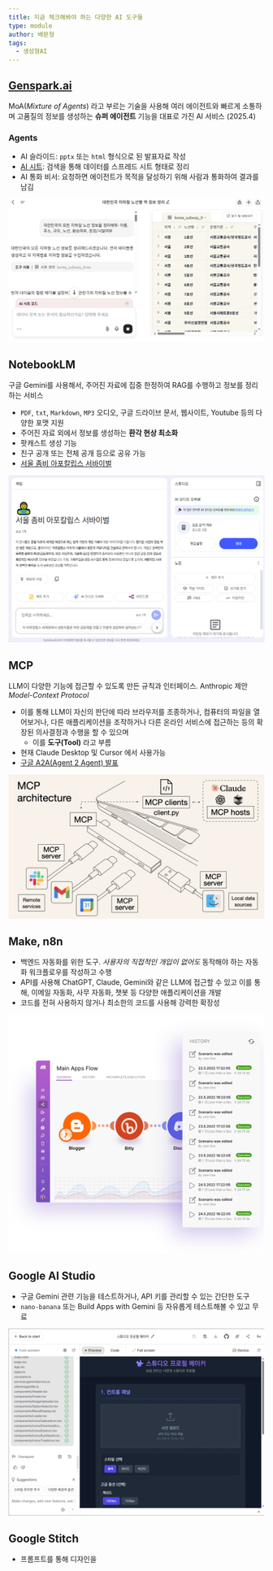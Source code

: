 ```yaml
---
title: 지금 체크해봐야 하는 다양한 AI 도구들
type: module
author: 배문형
tags:
  - 생성형AI
---
```


## [Genspark.ai](https://www.genspark.ai/invite_member?invite_code=YzBkN2EzMDJMYTFmZExiNDhlTGE3MGRMY2M1N2NkODg0MjE2)

MoA(*Mixture of Agents*) 라고 부르는 기술을 사용해 여러 에이전트와 빠르게 소통하며 고품질의 정보를 생성하는 **슈퍼 에이전트** 기능을 대표로 가진 AI 서비스 (2025.4)

### Agents

- AI 슬라이드: `pptx` 또는 `html` 형식으로 된 발표자료 작성
- [AI 시트](https://www.genspark.ai/agents?id=de55b136-3ca6-41f2-afb3-cb073c1c693c): 검색을 통해 데이터를 스프레드 시트 형태로 정리
- AI 통화 비서: 요청하면 에이전트가 목적을 달성하기 위해 사람과 통화하여 결과를 남김

![](../attachments/chatgpt-genspark_ai_sheets.png)

## NotebookLM

구글 Gemini를 사용해서, 주어진 자료에 집중 한정하여 RAG를 수행하고 정보를 정리하는 서비스

- `PDF`, `txt`, `Markdown`, `MP3` 오디오, 구글 드라이브 문서, 웹사이트, Youtube 등의 다양한 포맷 지원
- 주어진 자료 외에서 정보를 생성하는 **환각 현상 최소화**
- 팟캐스트 생성 기능
- 친구 공개 또는 전체 공개 등으로 공유 가능
- [서울 좀비 아포칼립스 서바이벌](https://notebooklm.google.com/notebook/dbf52a76-e468-4a5f-a88b-4a667c0f6435?original_referer=https:%2F%2Fnotebooklm.google%23&pli=1)

![](../attachments/chatgpt-notebook_lm.png)

## MCP

LLM이 다양한 기능에 접근할 수 있도록 만든 규칙과 인터페이스. Anthropic 제안 *Model-Context Protocol*

- 이를 통해 LLM이 자신의 판단에 따라 브라우저를 조종하거나, 컴퓨터의 파일을 열어보거나, 다른 애플리케이션을 조작하거나 다른 온라인 서비스에 접근하는 등의 확장된 의사결정과 수행을 할 수 있으며
	- 이를 **도구(Tool)** 라고 부름
- 현재 Claude Desktop 및 Cursor 에서 사용가능
- [구글 A2A(Agent 2 Agent) 발표](https://developers.googleblog.com/ko/a2a-a-new-era-of-agent-interoperability/)

![](../attachments/chatgpt-mcp.png)

## Make, n8n

- 백엔드 자동화를 위한 도구. *사용자의 직접적인 개입이 없어도* 동작해야 하는 자동화 워크플로우를 작성하고 수행
- API를 사용해 ChatGPT, Claude, Gemini와 같은 LLM에 접근할 수 있고 이를 통해, 이메일 자동화, 사무 자동화, 챗봇 등 다양한 애플리케이션을 개발
- 코드를 전혀 사용하지 않거나 최소한의 코드를 사용해 강력한 확장성

![](../attachments/make-intro.png)

## Google AI Studio

- 구글 Gemini 관련 기능을 테스트하거나, API 키를 관리할 수 있는 간단한 도구
- `nano-banana` 또는 Build Apps with Gemini 등 자유롭게 테스트해볼 수 있고 무료

![](../attachments/chatgpt-google_studio.png)

## Google Stitch

- 프롬프트를 통해 디자인을 